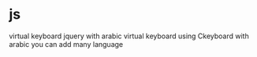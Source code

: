 # js
virtual keyboard jquery with arabic
virtual keyboard using Ckeyboard  with arabic
you can add many language 

